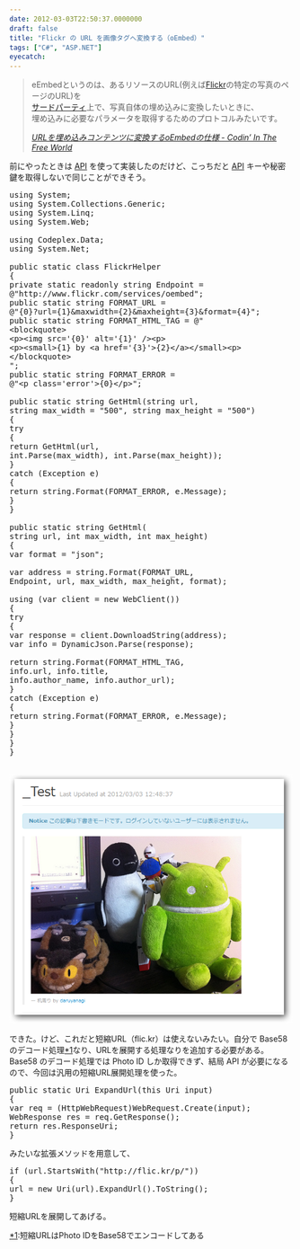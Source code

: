 ```yaml
---
date: 2012-03-03T22:50:37.0000000
draft: false
title: "Flickr の URL を画像タグへ変換する（oEmbed）"
tags: ["C#", "ASP.NET"]
eyecatch: 
---
```


<blockquote cite="http://d.hatena.ne.jp/lyokato/20080815/1218767965">
<p>eEmbedというのは、あるリソースのURL(例えば<a class="keyword" href="http://d.hatena.ne.jp/keyword/Flickr">Flickr</a>の特定の写真のページのURL)を<br />
<a class="keyword" href="http://d.hatena.ne.jp/keyword/%A5%B5%A1%BC%A5%C9%A5%D1%A1%BC%A5%C6%A5%A3">サードパーティ</a>上で、写真自体の埋め込みに変換したいときに、<br />
埋め込みに必要なパラメータを取得するためのプロトコルみたいです。</p>

<cite><a href="http://d.hatena.ne.jp/lyokato/20080815/1218767965"> URL&#x3092;&#x57CB;&#x3081;&#x8FBC;&#x307F;&#x30B3;&#x30F3;&#x30C6;&#x30F3;&#x30C4;&#x306B;&#x5909;&#x63DB;&#x3059;&#x308B;oEmbed&#x306E;&#x4ED5;&#x69D8; - Codin&rsquo; In The Free World</a></cite>
</blockquote>
<p>前にやったときは <a class="keyword" href="http://d.hatena.ne.jp/keyword/API">API</a> を使って実装したのだけど、こっちだと <a class="keyword" href="http://d.hatena.ne.jp/keyword/API">API</a> キーや秘密鍵を取得しないで同じことができそう。</p>

<pre class="code" data-unlink>using System;
using System.Collections.Generic;
using System.Linq;
using System.Web;

using Codeplex.Data;
using System.Net;

public static class FlickrHelper
{
private static readonly string Endpoint =
@&#34;http://www.flickr.com/services/oembed&#34;;
public static string FORMAT_URL =
@&#34;{0}?url={1}&amp;maxwidth={2}&amp;maxheight={3}&amp;format={4}&#34;;
public static string FORMAT_HTML_TAG = @&#34;
&lt;blockquote&gt;
&lt;p&gt;&lt;img src=&#39;{0}&#39; alt=&#39;{1}&#39; /&gt;&lt;p&gt;
&lt;p&gt;&lt;small&gt;{1} by &lt;a href=&#39;{3}&#39;&gt;{2}&lt;/a&gt;&lt;/small&gt;&lt;p&gt;
&lt;/blockquote&gt;
&#34;;
public static string FORMAT_ERROR =
@&#34;&lt;p class=&#39;error&#39;&gt;{0}&lt;/p&gt;&#34;;

public static string GetHtml(string url,
string max_width = &#34;500&#34;, string max_height = &#34;500&#34;)
{
try
{
return GetHtml(url,
int.Parse(max_width), int.Parse(max_height));
}
catch (Exception e)
{
return string.Format(FORMAT_ERROR, e.Message);
}
}

public static string GetHtml(
string url, int max_width, int max_height)
{
var format = &#34;json&#34;;

var address = string.Format(FORMAT_URL,
Endpoint, url, max_width, max_height, format);

using (var client = new WebClient())
{
try
{
var response = client.DownloadString(address);
var info = DynamicJson.Parse(response);

return string.Format(FORMAT_HTML_TAG,
info.url, info.title,
info.author_name, info.author_url);
}
catch (Exception e)
{
return string.Format(FORMAT_ERROR, e.Message);
}
}
}
}</pre>
<p><br />
<img src="20120303222856.png" alt="f:id:daruyanagi:20120303222856p:plain" title="f:id:daruyanagi:20120303222856p:plain" class="hatena-fotolife"></p><p>できた。けど、これだと短縮URL（flic.kr）は使えないみたい。自分で Base58 のデコード処理<a href="#f1" name="fn1" title="短縮URLはPhoto IDをBase58でエンコードしてある">*1</a>なり、URLを展開する処理なりを追加する必要がある。 Base58 のデコード処理では Photo ID しか取得できず、結局 API が必要になるので、今回は汎用の短縮URL展開処理を使った。</p>

<pre class="code" data-unlink>public static Uri ExpandUrl(this Uri input)
{
var req = (HttpWebRequest)WebRequest.Create(input);
WebResponse res = req.GetResponse();
return res.ResponseUri;
}</pre>
<p>みたいな拡張メソッドを用意して、</p>

<pre class="code" data-unlink>if (url.StartsWith(&#34;http://flic.kr/p/&#34;))
{
url = new Uri(url).ExpandUrl().ToString();
}</pre>
<p>短縮URLを展開してあげる。</p>
<div class="footnote">
<p class="footnote"><a href="#fn1" name="f1" class="footnote-number">*1</a><span class="footnote-delimiter">:</span><span class="footnote-text">短縮URLはPhoto IDをBase58でエンコードしてある</span></p>
</div>